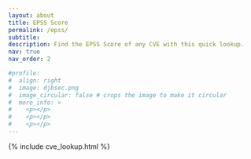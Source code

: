 ```yaml
---
layout: about
title: EPSS Score
permalink: /epss/
subtitle:  
description: Find the EPSS Score of any CVE with this quick lookup.
nav: true
nav_order: 2

#profile:
#  align: right
#  image: djbsec.png
#  image_circular: false # crops the image to make it circular
#  more_info: >
#    <p></p>
#    <p></p>
#    <p></p>
---
```



{% include cve_lookup.html %}
